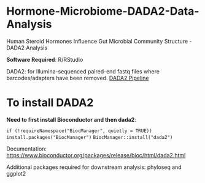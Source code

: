 # Hormone-Microbiome-DADA2-Data-Analysis
Human Steroid Hormones Influence Gut Microbial Community Structure - DADA2 Analysis

**Software Required**:
R/RStudio

DADA2: for Illumina-sequenced paired-end fastq files where barcodes/adapters have been removed.
[DADA2 Pipeline](https://benjjneb.github.io/dada2/tutorial_1_8.html)

# To install DADA2
**Need to first install Bioconductor and then dada2**:

`if (!requireNamespace("BiocManager", quietly = TRUE))
    install.packages("BiocManager")`
`BiocManager::install("dada2")`

Documentation: https://www.bioconductor.org/packages/release/bioc/html/dada2.html

Additional packages required for downstream analysis: phyloseq and ggplot2
